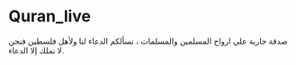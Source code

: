 # Quran_live
صدقة جارية علي ارواح المسلمين والمسلمات ، نسألكم الدعاء لنا ولأهل  فلسطين فنحن لا نملك إلا الدعاء.
